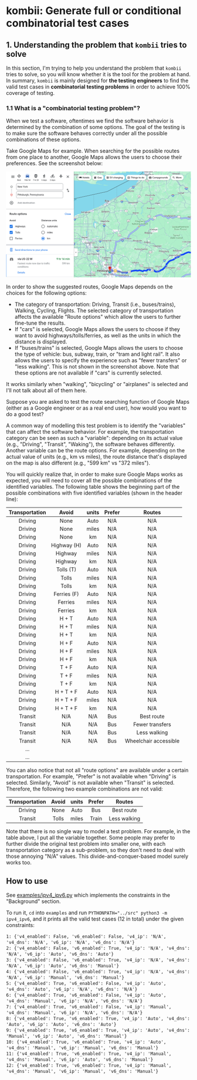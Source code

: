 # kombii: Generate full or conditional combinatorial test cases

## 1. Understanding the problem that `kombii` tries to solve

In this section, I'm trying to help you understand the problem that `kombii` tries to solve, so you will know whether it is the tool for the problem at hand. In summary, `kombii` is mainly designed for **the testing engineers** to find the valid test cases in **combinatorial testing problems** in order to achieve 100% coverage of testing.

### 1.1 What is a "combinatorial testing problem"?

When we test a software, oftentimes we find the software behavior is determined by the combination of some options. The goal of the testing is to make sure the software behaves correctly under all the possible combinations of these options.

Take Google Maps for example. When searching for the possible routes from one place to another, Google Maps allows the users to choose their preferences. See the screenshot below:

![Google Maps: From NYC to Pittsburgh](./images/google-map-ny-pit.png)

In order to show the suggested routes, Google Maps depends on the choices for the following options:
- The category of transportation: Driving, Transit (i.e., buses/trains), Walking, Cycling, Flights. The selected category of transportation affects the available "Route options" which allow the users to further fine-tune the results.
- If "cars" is selected, Google Maps allows the users to choose if they want to avoid highways/tolls/ferries, as well as the units in which the distance is displayed.
- If "buses/trains" is selected, Google Maps allows the users to choose the type of vehicle: bus, subway, train, or "tram and light rail". It also allows the users to specify the experience such as "fewer transfers" or "less walking". This is not shown in the screenshot above. Note that these options are not available if "cars" is currently selected.

It works similarly when "walking", "bicycling" or "airplanes" is selected and I'll not talk about all of them here.

Suppose you are asked to test the route searching function of Google Maps (either as a Google engineer or as a real end user), how would you want to do a good test?

A common way of modelling this test problem is to identify the "variables" that can affect the software behavior. For example, the transportation category can be seen as such a "variable": depending on its actual value (e.g., "Driving", "Transit", "Waking"), the software behaves differently. Another variable can be the route options. For example, depending on the actual value of units (e.g., km vs miles), the route distance that's displayed on the map is also different (e.g., "599 km" vs "372 miles").

You will quickly realize that, in order to make sure Google Maps works as expected, you will need to cover all the possible combinations of the identified variables. The following table shows the beginning part of the possible combinations with five identified variables (shown in the header line):

| Transportation | Avoid   | units | Prefer | Routes |
|:--------------:|:-------:|:-----:|:------:|:------:|
| Driving        | None    | Auto  | N/A    | N/A    |
| Driving        | None    | miles | N/A    | N/A    |
| Driving        | None    | km    | N/A    | N/A    |
| Driving        | Highway (H) | Auto  | N/A    | N/A    |
| Driving        | Highway | miles | N/A    | N/A    |
| Driving        | Highway | km    | N/A    | N/A    |
| Driving        | Tolls (T)  | Auto  | N/A    | N/A    |
| Driving        | Tolls   | miles | N/A    | N/A    |
| Driving        | Tolls   | km    | N/A    | N/A    |
| Driving        | Ferries (F) | Auto  | N/A    | N/A    |
| Driving        | Ferries | miles | N/A    | N/A    |
| Driving        | Ferries | km    | N/A    | N/A    |
| Driving        | H + T   | Auto  | N/A    | N/A    |
| Driving        | H + T   | miles | N/A    | N/A    |
| Driving        | H + T   | km    | N/A    | N/A    |
| Driving        | H + F   | Auto  | N/A    | N/A    |
| Driving        | H + F   | miles | N/A    | N/A    |
| Driving        | H + F   | km    | N/A    | N/A    |
| Driving        | T + F   | Auto  | N/A    | N/A    |
| Driving        | T + F   | miles | N/A    | N/A    |
| Driving        | T + F   | km    | N/A    | N/A    |
| Driving        | H + T + F   | Auto  | N/A    | N/A    |
| Driving        | H + T + F   | miles | N/A    | N/A    |
| Driving        | H + T + F   | km    | N/A    | N/A    |
| Transit        | N/A     | N/A   | Bus    | Best route |
| Transit        | N/A     | N/A   | Bus    | Fewer transfers |
| Transit        | N/A     | N/A   | Bus    | Less walking |
| Transit        | N/A     | N/A   | Bus    | Wheelchair accessible |
| ...            |
| ...            |

You can also notice that not all "route options" are available under a certain transportation. For example, "Prefer" is not available when "Driving" is selected. Similarly, "Avoid" is not available when "Transit" is selected. Therefore, the following two example combinations are not valid:

| Transportation | Avoid   | units | Prefer | Routes       |
|:--------------:|:-------:|:-----:|:------:|:------------:|
| Driving        | None    | Auto  | Bus    | Best route   |
| Transit        | Tolls   | miles | Train  | Less walking |

Note that there is no single way to model a test problem. For example, in the table above, I put all the variable together. Some people may prefer to further divide the original test problem into smaller one, with each transportation category as a sub-problem, so they don't need to deal with those annoying "N/A" values. This divide-and-conquer-based model surely works too.

## How to use

See [examples/ipv4_ipv6.py](./examples/ipv4_ipv6.py) which implements the constraints in the "Background" section.

To run it, `cd` into `examples` and run `PYTHONPATH="../src" python3 -m ipv4_ipv6`, and it prints all the valid test cases (12 in total) under the given constraints:

```
1: {'v4_enabled': False, 'v6_enabled': False, 'v4_ip': 'N/A', 'v4_dns': 'N/A', 'v6_ip': 'N/A', 'v6_dns': 'N/A'}
2: {'v4_enabled': False, 'v6_enabled': True, 'v4_ip': 'N/A', 'v4_dns': 'N/A', 'v6_ip': 'Auto', 'v6_dns': 'Auto'}
3: {'v4_enabled': False, 'v6_enabled': True, 'v4_ip': 'N/A', 'v4_dns': 'N/A', 'v6_ip': 'Auto', 'v6_dns': 'Manual'}
4: {'v4_enabled': False, 'v6_enabled': True, 'v4_ip': 'N/A', 'v4_dns': 'N/A', 'v6_ip': 'Manual', 'v6_dns': 'Manual'}
5: {'v4_enabled': True, 'v6_enabled': False, 'v4_ip': 'Auto', 'v4_dns': 'Auto', 'v6_ip': 'N/A', 'v6_dns': 'N/A'}
6: {'v4_enabled': True, 'v6_enabled': False, 'v4_ip': 'Auto', 'v4_dns': 'Manual', 'v6_ip': 'N/A', 'v6_dns': 'N/A'}
7: {'v4_enabled': True, 'v6_enabled': False, 'v4_ip': 'Manual', 'v4_dns': 'Manual', 'v6_ip': 'N/A', 'v6_dns': 'N/A'}
8: {'v4_enabled': True, 'v6_enabled': True, 'v4_ip': 'Auto', 'v4_dns': 'Auto', 'v6_ip': 'Auto', 'v6_dns': 'Auto'}
9: {'v4_enabled': True, 'v6_enabled': True, 'v4_ip': 'Auto', 'v4_dns': 'Manual', 'v6_ip': 'Auto', 'v6_dns': 'Manual'}
10: {'v4_enabled': True, 'v6_enabled': True, 'v4_ip': 'Auto', 'v4_dns': 'Manual', 'v6_ip': 'Manual', 'v6_dns': 'Manual'}
11: {'v4_enabled': True, 'v6_enabled': True, 'v4_ip': 'Manual', 'v4_dns': 'Manual', 'v6_ip': 'Auto', 'v6_dns': 'Manual'}
12: {'v4_enabled': True, 'v6_enabled': True, 'v4_ip': 'Manual', 'v4_dns': 'Manual', 'v6_ip': 'Manual', 'v6_dns': 'Manual'}
```
